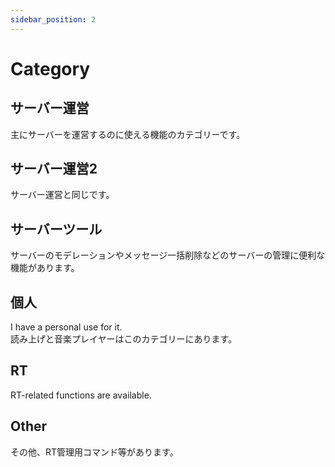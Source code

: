 ```yaml
---
sidebar_position: 2
---
```


# Category
## サーバー運営
主にサーバーを運営するのに使える機能のカテゴリーです。

## サーバー運営2
サーバー運営と同じです。

## サーバーツール
サーバーのモデレーションやメッセージ一括削除などのサーバーの管理に便利な機能があります。

## 個人
I have a personal use for it.  
読み上げと音楽プレイヤーはこのカテゴリーにあります。

## RT
RT-related functions are available.

## Other
その他、RT管理用コマンド等があります。